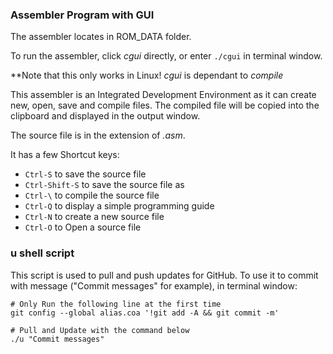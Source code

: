 ### Assembler Program with GUI
The assembler locates in ROM_DATA folder.

To run the assembler, click *cgui* directly, or enter `./cgui` in terminal window.

**Note that this only works in Linux! *cgui* is dependant to *compile*

This assembler is an Integrated Development Environment as it can create new, open, save and compile files. The compiled file will be copied into the clipboard and displayed in the output window.

The source file is in the extension of *.asm*.

It has a few Shortcut keys:
* `Ctrl-S` to save the source file
* `Ctrl-Shift-S` to save the source file as
* `Ctrl-\` to compile the source file
* `Ctrl-Q` to display a simple programming guide
* `Ctrl-N` to create a new source file
* `Ctrl-O` to Open a source file

### u shell script
This script is used to pull and push updates for GitHub. To use it to commit with message ("Commit messages" for example), in terminal window:
```git config --global alias.coa '!git add -A && git commit -m'
# Only Run the following line at the first time
git config --global alias.coa '!git add -A && git commit -m'

# Pull and Update with the command below
./u "Commit messages"
```
